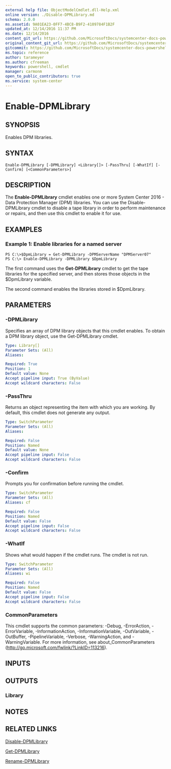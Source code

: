 ```yaml
---
external help file: ObjectModelCmdlet.dll-Help.xml
online version: ./Disable-DPMLibrary.md
schema: 2.0.0
ms.assetid: 9A01EA23-0FF7-4BC8-B9F2-4109784F1B2F
updated_at: 12/14/2016 11:37 PM
ms.date: 12/14/2016
content_git_url: https://github.com/MicrosoftDocs/systemcenter-docs-powershell/blob/master/systemcenter-cmdlets/SystemCenter2016/DataProtectionManager/v1/Enable-DPMLibrary.md
original_content_git_url: https://github.com/MicrosoftDocs/systemcenter-docs-powershell/blob/master/systemcenter-cmdlets/SystemCenter2016/DataProtectionManager/v1/Enable-DPMLibrary.md
gitcommit: https://github.com/MicrosoftDocs/systemcenter-docs-powershell/blob/ddd0fefc9adaabb9394eb6c21b33370913d1830d/systemcenter-cmdlets/SystemCenter2016/DataProtectionManager/v1/Enable-DPMLibrary.md
ms.topic: reference
author: tarameyer
ms.author: cfreeman
keywords: powershell, cmdlet
manager: carmonm
open_to_public_contributors: true
ms.service: system-center
---
```


# Enable-DPMLibrary

## SYNOPSIS
Enables DPM libraries.

## SYNTAX

```
Enable-DPMLibrary [-DPMLibrary] <Library[]> [-PassThru] [-WhatIf] [-Confirm] [<CommonParameters>]
```

## DESCRIPTION
The **Enable-DPMLibrary** cmdlet enables one or more System Center 2016 - Data Protection Manager (DPM) libraries.
You can use the Disable-DPMLibrary cmdlet to disable a tape library in order to perform maintenance or repairs, and then use this cmdlet to enable it for use.

## EXAMPLES

### Example 1: Enable libraries for a named server
```
PS C:\>$DpmLibrary = Get-DPMLibrary -DPMServerName "DPMServer07"
PS C:\> Enable-DPMLibrary -DPMLibrary $DpmLibrary
```

The first command uses the **Get-DPMLibrary** cmdlet to get the tape libraries for the specified server, and then stores those objects in the $DpmLibrary variable.

The second command enables the libraries stored in $DpmLibrary.

## PARAMETERS

### -DPMLibrary
Specifies an array of DPM library objects that this cmdlet enables.
To obtain a DPM library object, use the Get-DPMLibrary cmdlet.

```yaml
Type: Library[]
Parameter Sets: (All)
Aliases: 

Required: True
Position: 1
Default value: None
Accept pipeline input: True (ByValue)
Accept wildcard characters: False
```

### -PassThru
Returns an object representing the item with which you are working.
By default, this cmdlet does not generate any output.

```yaml
Type: SwitchParameter
Parameter Sets: (All)
Aliases: 

Required: False
Position: Named
Default value: None
Accept pipeline input: False
Accept wildcard characters: False
```

### -Confirm
Prompts you for confirmation before running the cmdlet.

```yaml
Type: SwitchParameter
Parameter Sets: (All)
Aliases: cf

Required: False
Position: Named
Default value: False
Accept pipeline input: False
Accept wildcard characters: False
```

### -WhatIf
Shows what would happen if the cmdlet runs.
The cmdlet is not run.

```yaml
Type: SwitchParameter
Parameter Sets: (All)
Aliases: wi

Required: False
Position: Named
Default value: False
Accept pipeline input: False
Accept wildcard characters: False
```

### CommonParameters
This cmdlet supports the common parameters: -Debug, -ErrorAction, -ErrorVariable, -InformationAction, -InformationVariable, -OutVariable, -OutBuffer, -PipelineVariable, -Verbose, -WarningAction, and -WarningVariable. For more information, see about_CommonParameters (http://go.microsoft.com/fwlink/?LinkID=113216).

## INPUTS

## OUTPUTS

### Library

## NOTES

## RELATED LINKS

[Disable-DPMLibrary](xref:SystemCenter2016/DataProtectionManager/v1/Disable-DPMLibrary.md)

[Get-DPMLibrary](xref:SystemCenter2016/DataProtectionManager/v1/Get-DPMLibrary.md)

[Rename-DPMLibrary](xref:SystemCenter2016/DataProtectionManager/v1/Rename-DPMLibrary.md)

